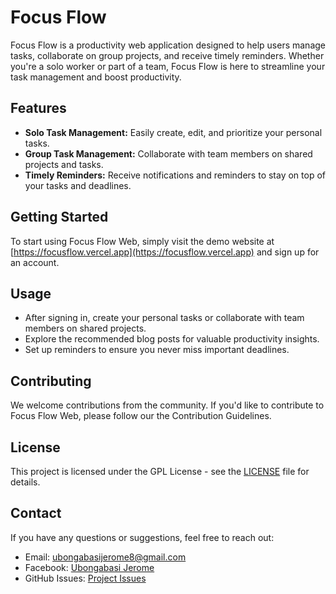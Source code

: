 # Focus Flow


Focus Flow is a productivity web application designed to help users manage tasks, collaborate on group projects, and receive timely reminders. Whether you're a solo worker or part of a team, Focus Flow is here to streamline your task management and boost productivity.

## Features

- **Solo Task Management:** Easily create, edit, and prioritize your personal tasks.
- **Group Task Management:** Collaborate with team members on shared projects and tasks.
- **Timely Reminders:** Receive notifications and reminders to stay on top of your tasks and deadlines.

## Getting Started

To start using Focus Flow Web, simply visit the demo website at [https://focusflow.vercel.app](https://focusflow.vercel.app) and sign up for an account.

## Usage

- After signing in, create your personal tasks or collaborate with team members on shared projects.
- Explore the recommended blog posts for valuable productivity insights.
- Set up reminders to ensure you never miss important deadlines.

## Contributing

We welcome contributions from the community. If you'd like to contribute to Focus Flow Web, please follow our the Contribution Guidelines.

## License

This project is licensed under the GPL License - see the [LICENSE](LICENSE) file for details.

## Contact

If you have any questions or suggestions, feel free to reach out:

- Email: ubongabasijerome8@gmail.com
- Facebook: [Ubongabasi Jerome](https://web.facebook.com/dhela.frank)
- GitHub Issues: [Project Issues](https://github.com/dhelafrank/FocusFlow/issues)
